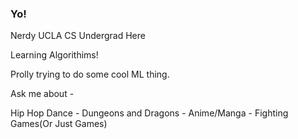 ### Yo!

Nerdy UCLA CS Undergrad Here 

Learning Algorithims!

Prolly trying to do some cool ML thing.

Ask me about -

Hip Hop Dance - Dungeons and Dragons - Anime/Manga - Fighting Games(Or Just Games)


<!--
**Ajzboss/Ajzboss** is a ✨ _special_ ✨ repository because its `README.md` (this file) appears on your GitHub profile.

Here are some ideas to get you started:

- 🔭 I’m currently working on ...
- 🌱 I’m currently learning ...
- 👯 I’m looking to collaborate on ...
- 🤔 I’m looking for help with ...
- 💬 Ask me about ...
- 📫 How to reach me: ...
- 😄 Pronouns: ...
- ⚡ Fun fact: ...
-->
